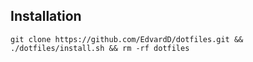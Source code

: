 ## Installation
```terminal
git clone https://github.com/EdvardD/dotfiles.git && ./dotfiles/install.sh && rm -rf dotfiles
```
